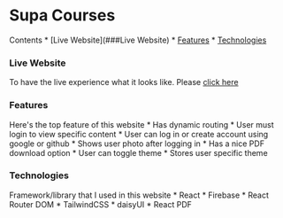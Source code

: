 # Supa Courses

Contents
	* [Live Website](###Live Website)
	* [Features](###Features)
	* [Technologies](###Technologies)

### Live Website
To have the live experience what it looks like. Please [click here](https://creative-wisp-3681ca.netlify.app "Supa Courses")

### Features
Here's the top feature of this website
	* Has dynamic routing
	* User must login to view specific content
	* User can log in or create account using google or github
	* Shows user photo after logging in
	* Has a nice PDF download option
	* User can toggle theme
	* Stores user specific theme

### Technologies
Framework/library that I used in this website
	* React
	* Firebase
	* React Router DOM
	* TailwindCSS
	* daisyUI
	* React PDF